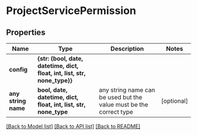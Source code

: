 # ProjectServicePermission


## Properties
Name | Type | Description | Notes
------------ | ------------- | ------------- | -------------
**config** | **{str: (bool, date, datetime, dict, float, int, list, str, none_type)}** |  | 
**any string name** | **bool, date, datetime, dict, float, int, list, str, none_type** | any string name can be used but the value must be the correct type | [optional]

[[Back to Model list]](../README.md#documentation-for-models) [[Back to API list]](../README.md#documentation-for-api-endpoints) [[Back to README]](../README.md)


